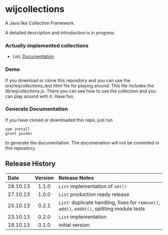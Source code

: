 # wijcollections #

A Java like Collection Framework.

A detailed description and introduction is in progress

### Actually implemented collections
* List, [Documentation](https://github.com/webinfluenza/wijcollections/wiki/List "List API Documentation")

### Demo

If you download or clone this repository and you can use the *test/wijcollections_test.html* file for playing around.
This file includes the *lib/wijcollections.js*. There you can see how to use the collection and you can
play around with it. Have fun.

### Generate Documentation
If you have cloned or downloaded this repo, just run
```
npm install
grunt yuidoc
```
to generate the documentation. The documenation will not be commited in this repository.

## Release History
Date | Version | Release Notes
:------------|:-------:|:-----
28.10.13 | 1.1.0 | ```List``` implementation of ```set()```
27.10.13 | 1.0.0 | ```List``` production ready release
25.10.13 | 0.2.1 | ```List```: duplicate handling, fixes for ```remove()```, ```add()```, ```addAt()```, splitting module tests
23.10.13 | 0.2.0 | ```List``` implementation
18.10.13 | 0.1.0 | initial version
